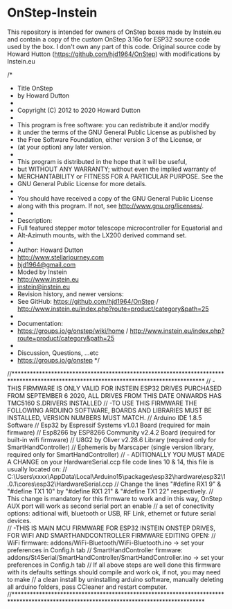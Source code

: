 # OnStep-Instein
This repository is intended for owners of OnStep boxes made by Instein.eu and contain a copy of the custom OnStep 3.16o for ESP32 source code used by the box. I don't own any part of this code. Original source code by Howard Hutton (https://github.com/hjd1964/OnStep) with modifications by Instein.eu

/*
 * Title       OnStep
 * by          Howard Dutton
 *
 * Copyright (C) 2012 to 2020 Howard Dutton
 *
 * This program is free software: you can redistribute it and/or modify
 * it under the terms of the GNU General Public License as published by
 * the Free Software Foundation, either version 3 of the License, or
 * (at your option) any later version.
 *
 * This program is distributed in the hope that it will be useful,
 * but WITHOUT ANY WARRANTY; without even the implied warranty of
 * MERCHANTABILITY or FITNESS FOR A PARTICULAR PURPOSE.  See the
 * GNU General Public License for more details.
 *
 * You should have received a copy of the GNU General Public License
 * along with this program.  If not, see <http://www.gnu.org/licenses/>.
 *
 * Description:
 *   Full featured stepper motor telescope microcontroller for Equatorial and
 *   Alt-Azimuth mounts, with the LX200 derived command set.
 *
 * Author: Howard Dutton
 *   http://www.stellarjourney.com
 *   hjd1964@gmail.com
 * Moded by Instein
 *   http://www.instein.eu
 *   instein@instein.eu
 * Revision history, and newer versions:
 *   See GitHub: https://github.com/hjd1964/OnStep / http://www.instein.eu/index.php?route=product/category&path=25
 *
 * Documentation:
 *   https://groups.io/g/onstep/wiki/home / http://www.instein.eu/index.php?route=product/category&path=25
 *
 * Discussion, Questions, ...etc
 *   https://groups.io/g/onstep
 */

//***************************************************************************************************************************************
// -THIS FIRMWARE IS ONLY VALID FOR INSTEIN ESP32 DRIVES PURCHASED FROM SEPTEMBER 6 2020, ALL DRIVES FROM THIS DATE ONWARDS HAS TMC5160 S.DRIVERS INSTALLED
// -TO USE THIS FIRMWARE THE FOLLOWING ARDUINO SOFTWARE, BOARDS AND LIBRARIES MUST BE INSTALLED, VERSION NUMBERS MUST MATCH.
//     Arduino IDE 1.8.5 Software
//     Esp32 by Espressif Systems v1.0.1 Board (required for main firmware)
//     Esp8266 by ESP8266 Community v2.4.2 Board (required for built-in wifi firmware)
//     U8G2 by Oliver v2.28.6 Library (required only for SmartHandController)
//     Ephemeris by Marscaper (single version library, required only for SmartHandController)
// - ADITIONALLY YOU MUST MADE A CHANGE on your HardwareSerial.ccp file code lines 10 & 14, this file is usually located on: 
//     C:\Users\xxxx\AppData\Local\Arduino15\packages\esp32\hardware\esp32\1.0.1\cores\esp32\HardwareSerial.ccp
//     Change the lines "#define RX1 9" & "#define TX1 10" by "#define RX1 21" & "#define TX1 22" respectively.
//     This change is mandatory for this firmware to work and in this way, OnStep AUX port will work as second serial port an enable
//     a set of conectivity options: aditional wifi, bluetooth or USB, RF Link, ethernet or future serial devices.     
// -THIS IS MAIN MCU FIRMWARE FOR ESP32 INSTEIN ONSTEP DRIVES, FOR WIFI AND SMARTHANDCONTROLLER FIRMWARE EDITING OPEN:
//     WiFi firmware: addons/WiFi-Bluetooth/WiFi-Bluetooth.ino -> set your preferences in Config.h tab
//     SmartHandController firmware: addons/St4Serial/SmartHandController/SmartHandController.ino -> set your preferences in Config.h tab
//     If all above steps are well done this firmware with its defaults settings should compile and work ok, if not, you may need to make
//     a clean install by uninstalling arduino software, manually deleting all arduino folders, pass CCleaner and restart computer.
//***************************************************************************************************************************************
